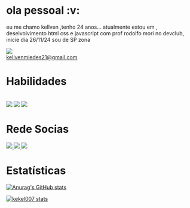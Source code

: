 <h1>ola pessoal :v:</h1>

eu me chamo kellven ,tenho 24 anos... atualmente estou em , deselvolvimento html css e javascript com prof rodolfo mori no devclub, inicie dia 26/11/24 sou de SP zona 

<img src="https://img.shields.io/badge/Gmail-D14836?style=for-the-badge&logo=gmail&logoColor=white"> <br>kellvenmiedes21@gmail.com

<h1>Habilidades</h1><br>
<img src="https://img.shields.io/badge/HTML5-E34F26?style=for-the-badge&logo=html5&logoColor=white">
<img src="https://img.shields.io/badge/CSS3-1572B6?style=for-the-badge&logo=css3&logoColor=white">
<img src="https://img.shields.io/badge/JavaScript-F7DF1E?style=for-the-badge&logo=javascript&logoColor=black">

<h1> Rede Socias</h1>
<a href="https://www.linkedin.com/in/kellven-miedes-24644b33a" target="_blank">
   <img src="https://img.shields.io/badge/LinkedIn-0077B5?style=for-the-badge&logo=linkedin&logoColor=white">
</a>

<a href="https://www.instagram.com/kekelzl007/profilecard/?igsh=cmxkdjhoODljNmJx">
  <img src="https://img.shields.io/badge/Instagram-E4405F?style=for-the-badge&logo=instagram&logoColor=white">
</a> 


<a href="https://www.facebook.com/kellven.barros.1?mibextid=ZbWKwL">
  <img src="https://img.shields.io/badge/Facebook-1877F2?style=for-the-badge&logo=facebook&logoColor=white">
</a>
<br>

<h1>Estatísticas</h1>

[![Anurag's GitHub stats](https://github-readme-stats.vercel.app/api?username=kekel007)](https://github.com/anuraghazra/github-readme-stats)


[![kekel007 stats](https://github-readme-stats.vercel.app/api/top-langs/?username=kekel007)](https://github.com/anuraghazra/github-readme-stats)



 






      
   

  
